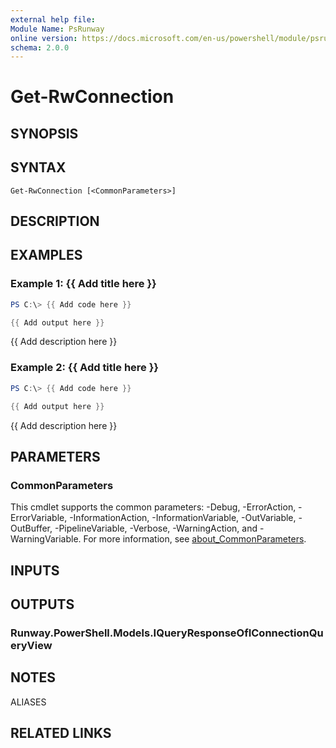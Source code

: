```yaml
---
external help file:
Module Name: PsRunway
online version: https://docs.microsoft.com/en-us/powershell/module/psrunway/get-rwconnection
schema: 2.0.0
---
```


# Get-RwConnection

## SYNOPSIS


## SYNTAX

```
Get-RwConnection [<CommonParameters>]
```

## DESCRIPTION


## EXAMPLES

### Example 1: {{ Add title here }}
```powershell
PS C:\> {{ Add code here }}

{{ Add output here }}
```

{{ Add description here }}

### Example 2: {{ Add title here }}
```powershell
PS C:\> {{ Add code here }}

{{ Add output here }}
```

{{ Add description here }}

## PARAMETERS

### CommonParameters
This cmdlet supports the common parameters: -Debug, -ErrorAction, -ErrorVariable, -InformationAction, -InformationVariable, -OutVariable, -OutBuffer, -PipelineVariable, -Verbose, -WarningAction, and -WarningVariable. For more information, see [about_CommonParameters](http://go.microsoft.com/fwlink/?LinkID=113216).

## INPUTS

## OUTPUTS

### Runway.PowerShell.Models.IQueryResponseOfIConnectionQueryView

## NOTES

ALIASES

## RELATED LINKS


